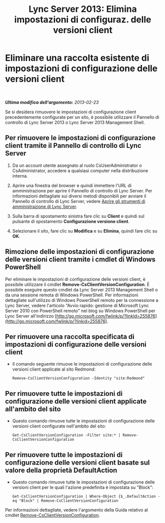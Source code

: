 ﻿---
title: "Lync Server 2013: Elimina impostazioni di configuraz. delle versioni client"
TOCTitle: "Lync Server 2013: Elimina impostazioni di configuraz. delle versioni client"
ms:assetid: 70bf1216-d0d2-45ce-881f-b8edadf3cec7
ms:mtpsurl: https://technet.microsoft.com/it-it/library/JJ898480(v=OCS.15)
ms:contentKeyID: 52062182
ms.date: 08/24/2015
mtps_version: v=OCS.15
ms.translationtype: HT
---

# Eliminare una raccolta esistente di impostazioni di configurazione delle versioni client

 

_**Ultima modifica dell'argomento:** 2013-02-23_

Se si desidera rimuovere le impostazioni di configurazione client precedentemente configurate per un sito, è possibile utilizzare il Pannello di controllo di Lync Server 2013 o Lync Server 2013 Management Shell.

## Per rimuovere le impostazioni di configurazione client tramite il Pannello di controllo di Lync Server

1.  Da un account utente assegnato al ruolo CsUserAdministrator o CsAdministrator, accedere a qualsiasi computer nella distribuzione interna.

2.  Aprire una finestra del browser e quindi immettere l'URL di amministrazione per aprire il Pannello di controllo di Lync Server. Per informazioni dettagliate sui diversi metodi disponibili per avviare il Pannello di controllo di Lync Server, vedere [Aprire gli strumenti di amministrazione di Lync Server](lync-server-2013-open-lync-server-administrative-tools.md).

3.  Sulla barra di spostamento sinistra fare clic su **Client** e quindi sul pulsante di spostamento **Configurazione versione client**.

4.  Selezionare il sito, fare clic su **Modifica** e su **Elimina**, quindi fare clic su **OK**.

## Rimozione delle impostazioni di configurazione delle versioni client tramite i cmdlet di Windows PowerShell

Per eliminare le impostazioni di configurazione delle versioni client, è possibile utilizzare il cmdlet **Remove-CsClientVersionConfiguration**. È possibile eseguire questo cmdlet da Lync Server 2013 Management Shell o da una sessione remota di Windows PowerShell. Per informazioni dettagliate sull'utilizzo di Windows PowerShell remoto per la connessione a Lync Server, vedere l'articolo "Avvio rapido: gestione di Microsoft Lync Server 2010 con PowerShell remoto" nel blog su Windows PowerShell per Lync Server all'indirizzo [http://go.microsoft.com/fwlink/p/?linkId=255876](http://go.microsoft.com/fwlink/p/?linkid=255876).

## Per rimuovere una raccolta specificata di impostazioni di configurazione delle versioni client

  - Il comando seguente rimuove le impostazioni di configurazione delle versioni client applicate al sito Redmond:
    
        Remove-CsClientVersionConfiguration -Identity "site:Redmond"

## Per rimuovere tutte le impostazioni di configurazione delle versioni client applicate all'ambito del sito

  - Questo comando rimuove tutte le impostazioni di configurazione delle versioni client configurate nell'ambito del sito:
    
        Get-CsClientVersionConfiguration -Filter site:* | Remove-CsClientVersionConfiguration

## Per rimuovere tutte le impostazioni di configurazione delle versioni client basate sul valore della proprietà DefaultAction

  - Questo comando rimuove tutte le impostazioni di configurazione delle versioni client per le quali l'azione predefinita è impostata su "Block":
    
        Get-CsClientVersionConfiguration | Where-Object {$_.DefaultAction -eq "Block" | Remove-CsClientVersionConfiguration

Per informazioni dettagliate, vedere l'argomento della Guida relativo al cmdlet [Remove-CsClientVersionConfiguration](https://docs.microsoft.com/en-us/powershell/module/skype/Remove-CsClientVersionConfiguration).

